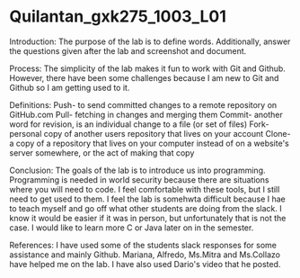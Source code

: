 # Quilantan_gxk275_1003_L01
Introduction:
The purpose of the lab is to define words.  Additionally, answer the questions given after the lab and screenshot and document.

Process:
The simplicity of the lab makes it fun to work with Git and Github. However, there have been some challenges because I am new to Git and Github so I am getting used to it.

Definitions:
Push- to send committed changes to a remote repository on GitHub.com
Pull- fetching in changes and merging them
Commit- another word for revision, is an individual change to a file (or set of files)
Fork- personal copy of another users repository that lives on your account
Clone- a copy of a repository that lives on your computer instead of on a website's server somewhere, or the act of making that copy

Conclusion:
The goals of the lab is to introduce us into programming. Programming is needed in world security because there are situations where you will need to code. I feel comfortable with these tools, but I still need to get used to them.  I feel the lab is somehwta difficult because I hae to teach myself and go off what other students are doing from the slack. I know it would be easier if it was in person, but unfortunately that is not the case. I would like to learn more C or Java later on in the semester.

References:
I have used some of the students slack responses for some assistance and mainly Github.  Mariana, Alfredo, Ms.Mitra and Ms.Collazo have helped me on the lab. I have also used Dario's video that he posted.

